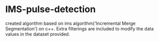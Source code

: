 # IMS-pulse-detection
created algorithm based on ims algorithm('Incremental Merge Segmentation') on c++. Extra filterings are included to modify the data values in the dataset provided.
